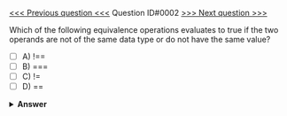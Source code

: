[<<< Previous question <<<](0001.md)  Question ID#0002 [>>> Next question >>>](0003.md) 

Which of the following equivalence operations evaluates to true if the two operands are not of the same data type or do not have the same value?

- [ ] A) !==
- [ ] B) ===
- [ ] C) !=
- [ ] D) ==

<details><summary><b>Answer</b></summary>
  
#### Answer: A

Explanation:

The not-identical equivalence operation (`!==`) evaluates to true if the two operands are not of the same data type or do not have the same value.

Equivalence operations in PHP

There are four types of equivalence operations in the PHP language:

`Equivalence Operation` (`==`): It evaluates to true if the two operands are equivalent, i.e., they can be converted to a common data type in which they have the same value but are not necessarily of the same type.

`Identity Operation` (`===`): It evaluates to true only if the operands are of the same data type and have the same value.

`Not-equivalent Operation` (`!=`): It evaluates to true if the two operands are not equivalent, without regards to their data type.

`Not-identical Operation` (`!==`): It evaluates to true if the two operands are not of the same data type or do not have the same value.

</details>

